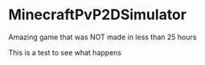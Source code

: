 # MinecraftPvP2DSimulator
Amazing game that was NOT made in less than 25 hours

This is a test to see what happens

